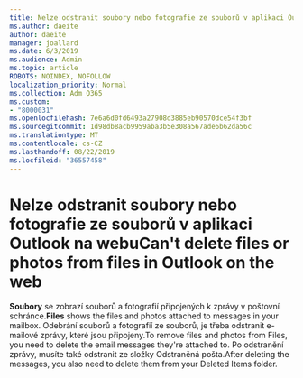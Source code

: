 ```yaml
---
title: Nelze odstranit soubory nebo fotografie ze souborů v aplikaci Outlook na webu
ms.author: daeite
author: daeite
manager: joallard
ms.date: 6/3/2019
ms.audience: Admin
ms.topic: article
ROBOTS: NOINDEX, NOFOLLOW
localization_priority: Normal
ms.collection: Adm_O365
ms.custom:
- "8000031"
ms.openlocfilehash: 7e6a6d0fd6493a27908d3885eb90570dce54f3bf
ms.sourcegitcommit: 1d98db8acb9959aba3b5e308a567ade6b62da56c
ms.translationtype: MT
ms.contentlocale: cs-CZ
ms.lasthandoff: 08/22/2019
ms.locfileid: "36557458"
---
```

# <a name="cant-delete-files-or-photos-from-files-in-outlook-on-the-web"></a><span data-ttu-id="0523c-102">Nelze odstranit soubory nebo fotografie ze souborů v aplikaci Outlook na webu</span><span class="sxs-lookup"><span data-stu-id="0523c-102">Can't delete files or photos from files in Outlook on the web</span></span>

<span data-ttu-id="0523c-103">**Soubory** se zobrazí souborů a fotografií připojených k zprávy v poštovní schránce.</span><span class="sxs-lookup"><span data-stu-id="0523c-103">**Files** shows the files and photos attached to messages in your mailbox.</span></span> <span data-ttu-id="0523c-104">Odebrání souborů a fotografií ze souborů, je třeba odstranit e-mailové zprávy, které jsou připojeny.</span><span class="sxs-lookup"><span data-stu-id="0523c-104">To remove files and photos from Files, you need to delete the email messages they're attached to.</span></span> <span data-ttu-id="0523c-105">Po odstranění zprávy, musíte také odstranit ze složky Odstraněná pošta.</span><span class="sxs-lookup"><span data-stu-id="0523c-105">After deleting the messages, you also need to delete them from your Deleted Items folder.</span></span>